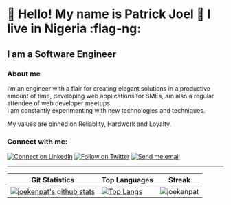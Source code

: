 # :handshake: Hello! My name is Patrick Joel :man: I live in Nigeria :flag-ng:

## I am a Software Engineer
### About me
I’m an engineer with a flair for creating elegant solutions in a productive amount of time, developing web applications for SMEs, am also a regular attendee of web developer meetups.  
I am constantly experimenting with new technologies and techniques.

My values are pinned on Reliablity, Hardwork and Loyalty.

### Connect with me:

[![Connect on LinkedIn](https://img.shields.io/badge/--linkedin?label=LinkedIn&logo=LinkedIn&style=social)](https://www.linkedin.com/in/joekenpat) [![Follow on Twitter](https://img.shields.io/badge/--twitter?label=Twitter&logo=Twitter&style=social)](https://twitter.com/joekenpat) [![Send me email](https://img.shields.io/badge/--gmail?label=Gmail&logo=Gmail&style=social)](mailto:joekenpat@gmail.com)
___

|Git Statistics|Top Languages|Streak|
|-|-|-|
|[![joekenpat's github stats](https://github-readme-stats.vercel.app/api?username=joekenpat&show_icons=true&theme=default&hide_title=true&count_private=true)](https://github.com/joekenpat)|[![Top Langs](https://github-readme-stats.vercel.app/api/top-langs/?username=joekenpat&show_icons=true&theme=default&layout=compact&card_width=440&hide_title=true)](https://github.com/joekenpat)|![joekenpat](https://github-readme-streak-stats.herokuapp.com/?user=joekenpat&theme=dark)|
